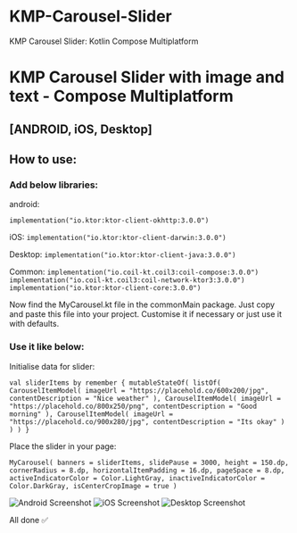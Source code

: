 # KMP-Carousel-Slider
KMP Carousel Slider: Kotlin Compose Multiplatform

# KMP Carousel Slider with image and text - Compose Multiplatform

## [ANDROID, iOS, Desktop]

## How to use:

### Add below libraries:

android: 

`implementation("io.ktor:ktor-client-okhttp:3.0.0")`

iOS:
`implementation("io.ktor:ktor-client-darwin:3.0.0")`

Desktop:
`implementation("io.ktor:ktor-client-java:3.0.0")`

Common:
`implementation("io.coil-kt.coil3:coil-compose:3.0.0")
implementation("io.coil-kt.coil3:coil-network-ktor3:3.0.0")
implementation("io.ktor:ktor-client-core:3.0.0")`


Now find the MyCarousel.kt file in the commonMain package. 
Just copy and paste this file into your project.
Customise it if necessary or just use it with defaults.

### Use it like below:

Initialise data for slider:

`val sliderItems by remember {
    mutableStateOf(
        listOf(
            CarouselItemModel(
                imageUrl = "https://placehold.co/600x200/jpg",
                contentDescription = "Nice weather"
            ),
            CarouselItemModel(
                imageUrl = "https://placehold.co/800x250/png",
                contentDescription = "Good morning"
            ),
            CarouselItemModel(
                imageUrl = "https://placehold.co/900x280/jpg",
                contentDescription = "Its okay"
            )
        )
    )
}`

Place the slider in your page:

`MyCarousel(
    banners = sliderItems,
    slidePause = 3000,
    height = 150.dp,
    cornerRadius = 8.dp,
    horizontalItemPadding = 16.dp,
    pageSpace = 8.dp,
    activeIndicatorColor = Color.LightGray,
    inactiveIndicatorColor = Color.DarkGray,
    isCenterCropImage = true
)`

![Android Screenshot](http://url/to/img.png)
![iOS Screenshot](http://url/to/img.png)
![Desktop Screenshot](http://url/to/img.png)



All done ✅
